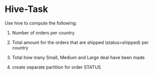 # Hive-Task
Use hive to compute the following:

1. Number of orders per country

2. Total amount for the orders that are shipped (status=shipped) per country

3. Total how many Small, Medium and Large deal have been made

4. create separate partition for order STATUS
